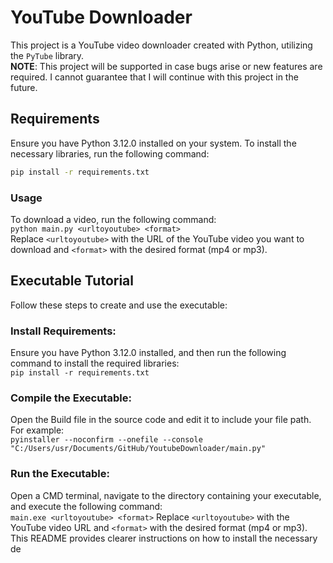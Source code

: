 # YouTube Downloader
This project is a YouTube video downloader created with Python, utilizing the `PyTube` library.  
**NOTE**: This project will be supported in case bugs arise or new features are required. I cannot guarantee that I will continue with this project in the future.

## Requirements
Ensure you have Python 3.12.0 installed on your system. To install the necessary libraries, run the following command:    

```bash
pip install -r requirements.txt
```  
### Usage
To download a video, run the following command:  
`python main.py <urltoyoutube> <format>`  
Replace `<urltoyoutube>` with the URL of the YouTube video you want to download and `<format>` with the desired format (mp4 or mp3).  

## Executable Tutorial
Follow these steps to create and use the executable:  

### Install Requirements:
Ensure you have Python 3.12.0 installed, and then run the following command to install the required libraries:  
`pip install -r requirements.txt`  

### Compile the Executable:
Open the Build file in the source code and edit it to include your file path. For example:  
```pyinstaller --noconfirm --onefile --console "C:/Users/usr/Documents/GitHub/YoutubeDownloader/main.py"```  
### Run the Executable:
Open a CMD terminal, navigate to the directory containing your executable, and execute the following command:  
`main.exe <urltoyoutube> <format>`
Replace `<urltoyoutube>` with the YouTube video URL and `<format>` with the desired format (mp4 or mp3).
This README provides clearer instructions on how to install the necessary de
